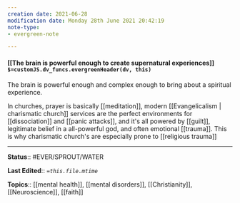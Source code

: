 ```yaml
---
creation date: 2021-06-28
modification date: Monday 28th June 2021 20:42:19
note-type: 
- evergreen-note

---
```


#### [[The brain is powerful enough to create supernatural experiences]] `$=customJS.dv_funcs.evergreenHeader(dv, this)`

The brain is powerful enough and complex enough to bring about a spiritual experience. 

In churches, prayer is basically [[meditation]], modern [[Evangelicalism | charismatic church]] services are the perfect environments for [[dissociation]] and [[panic attacks]], and it's all powered by [[guilt]], legitimate belief in a all-powerful god, and often emotional [[trauma]]. This is why charismatic church's are especially prone to [[religious trauma]]

---

**Status**:: #EVER/SPROUT/WATER  

**Last Edited**:: *`=this.file.mtime`*

**Topics**::  [[mental health]], [[mental disorders]], [[Christianity]], [[Neuroscience]], [[faith]]
	
